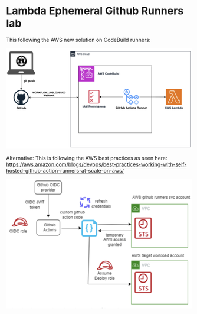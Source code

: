 # Lambda Ephemeral Github Runners lab

This following the AWS new solution on CodeBuild runners:

![alt text](readme-files/codebuild.png)

Alternative: This is following the AWS best practices as seen here: https://aws.amazon.com/blogs/devops/best-practices-working-with-self-hosted-github-action-runners-at-scale-on-aws/

![alt text](readme-files/ephemeral.png)

